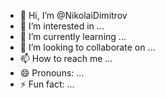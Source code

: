 - 👋 Hi, I’m @NikolaiDimitrov
- 👀 I’m interested in ...
- 🌱 I’m currently learning ...
- 💞️ I’m looking to collaborate on ...
- 📫 How to reach me ...
- 😄 Pronouns: ...
- ⚡ Fun fact: ...

<!---
NikolaiDimitro/NikolaiDimitro is a ✨ special ✨ repository because its `README.md` (this file) appears on your GitHub profile.
You can click the Preview link to take a look at your changes.
--->
